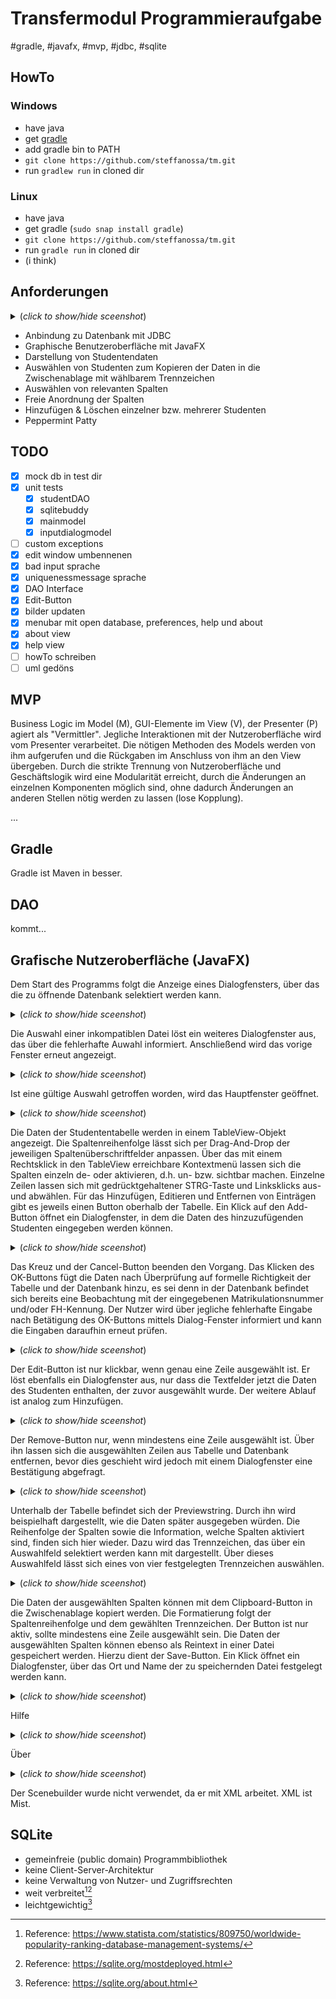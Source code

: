 # Transfermodul Programmieraufgabe
#gradle, #javafx, #mvp, #jdbc, #sqlite

## HowTo
### Windows
- have java
- get <a href="https://gradle.org/releases/">gradle</a>
- add gradle bin to PATH
- `git clone https://github.com/steffanossa/tm.git`
- run ``gradlew run`` in cloned dir
### Linux
- have java
- get gradle (`sudo snap install gradle`)
- `git clone https://github.com/steffanossa/tm.git`
- run `gradle run` in cloned dir
- (i think)


## Anforderungen
<details>
  <summary>(<i>click to show/hide sceenshot</i>)</summary>
  <!-- has to be followed by an empty line! -->
<img src="https://github.com/steffanossa/tm/assets/94658723/b2cf610b-20ab-44c0-bac0-66648f866720" width="400">
</details>

- Anbindung zu Datenbank mit JDBC
- Graphische Benutzeroberfläche mit JavaFX
- Darstellung von Studentendaten
- Auswählen von Studenten zum Kopieren der Daten in die Zwischenablage mit wählbarem Trennzeichen
- Auswählen von relevanten Spalten
- Freie Anordnung der Spalten
- Hinzufügen & Löschen einzelner bzw. mehrerer Studenten
- Peppermint Patty

## TODO
- [x] mock db in test dir
- [x] unit tests
  - [x] studentDAO
  - [x] sqlitebuddy
  - [x] mainmodel
  - [x] inputdialogmodel
- [ ] custom exceptions
- [x] edit window umbennenen
- [x] bad input sprache
- [x] uniquenessmessage sprache
- [x] DAO Interface
- [x] Edit-Button
- [x] bilder updaten
- [x] menubar mit open database, preferences, help und about
- [x] about view
- [x] help view
- [ ] howTo schreiben
- [ ] uml gedöns

## MVP

Business Logic im Model (M), GUI-Elemente im View (V), der Presenter (P) agiert als "Vermittler". Jegliche Interaktionen mit der Nutzeroberfläche wird vom Presenter verarbeitet. Die nötigen Methoden des Models werden von ihm aufgerufen und die Rückgaben im Anschluss von ihm an den View übergeben. Durch die strikte Trennung von Nutzeroberfläche und Geschäftslogik wird eine Modularität erreicht, durch die Änderungen an einzelnen Komponenten möglich sind, ohne dadurch Änderungen an anderen Stellen nötig werden zu lassen (lose Kopplung).

...

## Gradle

Gradle ist <xmlstinkt>Maven</xmlstinkt> in besser.

## DAO

kommt...

## Grafische Nutzeroberfläche (JavaFX)

Dem Start des Programms folgt die Anzeige eines Dialogfensters, über das die zu öffnende Datenbank selektiert werden kann.
<details>
  <summary>(<i>click to show/hide sceenshot</i>)</summary>
  <!-- has to be followed by an empty line! -->
  
![image](https://github.com/steffanossa/tm/assets/94658723/fceee68c-0d84-4b1e-b577-f64e217f150c)
</details>

Die Auswahl einer inkompatiblen Datei löst ein weiteres Dialogfenster aus, das über die fehlerhafte Auwahl informiert. Anschließend wird das vorige Fenster erneut angezeigt.
<details>
  <summary>(<i>click to show/hide sceenshot</i>)</summary>
  <!-- has to be followed by an empty line! -->
  
![image](https://github.com/steffanossa/tm/assets/94658723/1b3e4941-a51d-49cf-b506-fcb5c0a5ec71)
</details>

Ist eine gültige Auswahl getroffen worden, wird das Hauptfenster geöffnet.
<details>
  <summary>(<i>click to show/hide sceenshot</i>)</summary>
  <!-- has to be followed by an empty line! -->
  
![image](https://github.com/steffanossa/tm/assets/94658723/59ff4840-2e36-49b0-876b-aec49706482c)
</details>

Die Daten der Studententabelle werden in einem TableView-Objekt angezeigt. Die Spaltenreihenfolge lässt sich per Drag-And-Drop der jeweiligen Spaltenüberschriftfelder anpassen. Über das mit einem Rechtsklick in den TableView erreichbare Kontextmenü lassen sich die Spalten einzeln de- oder aktivieren, d.h. un- bzw. sichtbar machen. Einzelne Zeilen lassen sich mit gedrücktgehaltener STRG-Taste und Linksklicks aus- und abwählen.
Für das Hinzufügen, Editieren und Entfernen von Einträgen gibt es jeweils einen Button oberhalb der Tabelle.
Ein Klick auf den Add-Button öffnet ein Dialogfenster, in dem die Daten des hinzuzufügenden Studenten eingegeben werden können.
<details>
  <summary>(<i>click to show/hide sceenshot</i>)</summary>
  <!-- has to be followed by an empty line! -->
  
![image](https://github.com/steffanossa/tm/assets/94658723/59ca2799-12db-4c5e-be45-c5285aa010fd)
</details>

Das Kreuz und der Cancel-Button beenden den Vorgang.
Das Klicken des OK-Buttons fügt die Daten nach Überprüfung auf formelle Richtigkeit der Tabelle und der Datenbank hinzu, es sei denn in der Datenbank befindet sich bereits eine Beobachtung mit der eingegebenen Matrikulationsnummer und/oder FH-Kennung. Der Nutzer wird über jegliche fehlerhafte Eingabe nach Betätigung des OK-Buttons mittels Dialog-Fenster informiert und kann die Eingaben daraufhin erneut prüfen.
<details>
  <summary>(<i>click to show/hide sceenshot</i>)</summary>
  <!-- has to be followed by an empty line! -->
  
![image](https://github.com/steffanossa/tm/assets/94658723/34e3430a-67df-46a5-b773-324787b842bf)
![image](https://github.com/steffanossa/tm/assets/94658723/dab26eab-91bc-455c-bb99-eadb13de6b52)
</details>

Der Edit-Button ist nur klickbar, wenn genau eine Zeile ausgewählt ist. Er löst ebenfalls ein Dialogfenster aus, nur dass die Textfelder jetzt die Daten des Studenten enthalten, der zuvor ausgewählt wurde. Der weitere Ablauf ist analog zum Hinzufügen.
<details>
  <summary>(<i>click to show/hide sceenshot</i>)</summary>
  <!-- has to be followed by an empty line! -->
  
![image](https://github.com/steffanossa/tm/assets/94658723/3bca4572-5d1c-4f42-a08f-a33ba251b40e)
</details>

Der Remove-Button nur, wenn mindestens eine Zeile ausgewählt ist. Über ihn lassen sich die ausgewählten Zeilen aus Tabelle und Datenbank entfernen, bevor dies geschieht wird jedoch mit einem Dialogfenster eine Bestätigung abgefragt.
<details>
  <summary>(<i>click to show/hide sceenshot</i>)</summary>
  <!-- has to be followed by an empty line! -->
  
![image](https://github.com/steffanossa/tm/assets/94658723/0782f9d3-b00f-4114-b919-b0292f326e96)
</details>

Unterhalb der Tabelle befindet sich der Previewstring. Durch ihn wird beispielhaft dargestellt, wie die Daten später ausgegeben würden. Die Reihenfolge der Spalten sowie die Information, welche Spalten aktiviert sind, finden sich hier wieder. Dazu wird das Trennzeichen, das über ein Auswahlfeld selektiert werden kann mit dargestellt. Über dieses Auswahlfeld lässt sich eines von vier festgelegten Trennzeichen auswählen.
<details>
  <summary>(<i>click to show/hide sceenshot</i>)</summary>
  <!-- has to be followed by an empty line! -->
  
![image](https://github.com/steffanossa/tm/assets/94658723/7cbaa57f-548f-494b-947a-80788ed56bc7)
</details>

Die Daten der ausgewählten Spalten können mit dem Clipboard-Button in die Zwischenablage kopiert werden. Die Formatierung folgt der Spaltenreihenfolge und dem gewählten Trennzeichen. Der Button ist nur aktiv, sollte mindestens eine Zeile ausgewählt sein.
Die Daten der ausgewählten Spalten können ebenso als Reintext in einer Datei gespeichert werden. Hierzu dient der Save-Button. Ein Klick öffnet ein Dialogfenster, über das Ort und Name der zu speichernden Datei festgelegt werden kann.
<details>
  <summary>(<i>click to show/hide sceenshot</i>)</summary>
  <!-- has to be followed by an empty line! -->
  
![image](https://github.com/steffanossa/tm/assets/94658723/e2206fa7-c5ec-4a8f-bb7c-e6092d1d1fbe)
</details>

Hilfe

<details>
  <summary>(<i>click to show/hide sceenshot</i>)</summary>
  <!-- has to be followed by an empty line! -->

![image](https://github.com/steffanossa/tm/assets/94658723/4fec96c9-1f3c-4995-ac16-5a58caf6b1bb)
</details>

Über

<details>
  <summary>(<i>click to show/hide sceenshot</i>)</summary>
  <!-- has to be followed by an empty line! -->

![image](https://github.com/steffanossa/tm/assets/94658723/67cf0e4d-5ee6-4dd6-8ce0-a7c8fb9db951)
</details>

Der Scenebuilder wurde nicht verwendet, da er mit XML arbeitet. XML ist Mist.

## SQLite

- gemeinfreie (public domain) Programmbibliothek
- keine Client-Server-Architektur
- keine Verwaltung von Nutzer- und Zugriffsrechten
- weit verbreitet[^2][^3]
- leichtgewichtig[^4]


[^2]: Reference: https://www.statista.com/statistics/809750/worldwide-popularity-ranking-database-management-systems/

[^3]: Reference: https://sqlite.org/mostdeployed.html

[^4]: Reference: https://sqlite.org/about.html
